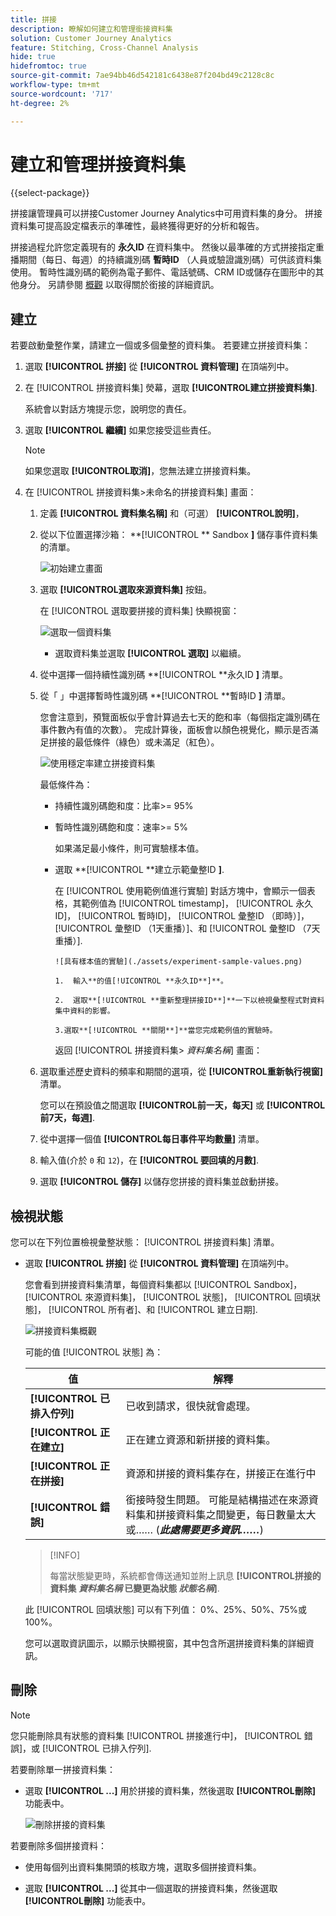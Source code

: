 ```yaml
---
title: 拼接
description: 瞭解如何建立和管理銜接資料集
solution: Customer Journey Analytics
feature: Stitching, Cross-Channel Analysis
hide: true
hidefromtoc: true
source-git-commit: 7ae94bb46d542181c6438e87f204bd49c2128c8c
workflow-type: tm+mt
source-wordcount: '717'
ht-degree: 2%

---
```


# 建立和管理拼接資料集

{{select-package}}

拼接讓管理員可以拼接Customer Journey Analytics中可用資料集的身分。 拼接資料集可提高設定檔表示的準確性，最終獲得更好的分析和報告。

拼接過程允許您定義現有的 **永久ID** 在資料集中。 然後以最準確的方式拼接指定重播期間（每日、每週）的持續識別碼 **暫時ID** （人員或驗證識別碼）可供該資料集使用。 暫時性識別碼的範例為電子郵件、電話號碼、CRM ID或儲存在圖形中的其他身分。 另請參閱 [概觀](overview.md) 以取得關於銜接的詳細資訊。

## 建立

若要啟動彙整作業，請建立一個或多個彙整的資料集。 若要建立拼接資料集：

1. 選取 **[!UICONTROL **&#x200B;拼接&#x200B;**]** 從 **[!UICONTROL **&#x200B;資料管理&#x200B;**]** 在頂端列中。

2. 在 [!UICONTROL 拼接資料集] 熒幕，選取 **[!UICONTROL **&#x200B;建立拼接資料集&#x200B;**]**.

   系統會以對話方塊提示您，說明您的責任。

3. 選取 **[!UICONTROL **&#x200B;繼續&#x200B;**]** 如果您接受這些責任。

   >[!NOTE]
   >
   >    如果您選取 **[!UICONTROL **&#x200B;取消&#x200B;**]**，您無法建立拼接資料集。

4. 在 [!UICONTROL 拼接資料集>未命名的拼接資料集] 畫面：

   1. 定義 **[!UICONTROL **&#x200B;資料集名稱&#x200B;**]** 和（可選） **[!UICONTROL **&#x200B;說明&#x200B;**]**，

   2. 從以下位置選擇沙箱： **[!UICONTROL ** Sandbox **]** 儲存事件資料集的清單。

      ![初始建立畫面](./assets/create-initial.png)

   3. 選取 **[!UICONTROL **&#x200B;選取來源資料集&#x200B;**]** 按鈕。

      在 [!UICONTROL 選取要拼接的資料集] 快顯視窗：

      ![選取一個資料集](./assets/select-one-dataset.png)

      - 選取資料集並選取 **[!UICONTROL **&#x200B;選取&#x200B;**]** 以繼續。

   4. 從中選擇一個持續性識別碼 **[!UICONTROL **&#x200B;永久ID **]** 清單。

   5. 從「 」中選擇暫時性識別碼 **[!UICONTROL **&#x200B;暫時ID **]** 清單。

      您會注意到，預覽面板似乎會計算過去七天的飽和率（每個指定識別碼在事件數內有值的次數）。 完成計算後，面板會以顏色視覺化，顯示是否滿足拼接的最低條件（綠色）或未滿足（紅色）。

      ![使用穩定率建立拼接資料集](./assets/create-before-experimenting.png)

      最低條件為：

      - 持續性識別碼飽和度：比率>= 95%

      - 暫時性識別碼飽和度：速率>= 5%

        如果滿足最小條件，則可實驗樣本值。

      - 選取 **[!UICONTROL **&#x200B;建立示範彙整ID **]**.

        在 [!UICONTROL 使用範例值進行實驗] 對話方塊中，會顯示一個表格，其範例值為 [!UICONTROL timestamp]， [!UICONTROL 永久ID]， [!UICONTROL 暫時ID]， [!UICONTROL 彙整ID （即時）]， [!UICONTROL 彙整ID （1天重播）]、和 [!UICONTROL 彙整ID （7天重播）].

            ![具有樣本值的實驗](./assets/experiment-sample-values.png)
            
            1.  輸入**的值[!UICONTROL **永久ID**]**。
            
            2.  選取**[!UICONTROL **重新整理拼接ID**]**一下以檢視彙整程式對資料集中資料的影響。
            
            3.選取**[!UICONTROL **關閉**]**當您完成範例值的實驗時。
        

        返回 [!UICONTROL 拼接資料集> _資料集名稱_] 畫面：

   6. 選取重述歷史資料的頻率和期間的選項，從 **[!UICONTROL **&#x200B;重新執行視窗&#x200B;**]** 清單。

      您可以在預設值之間選取 **[!UICONTROL **&#x200B;前一天，每天&#x200B;**]** 或 **[!UICONTROL **&#x200B;前7天，每週&#x200B;**]**.

   7. 從中選擇一個值 **[!UICONTROL **&#x200B;每日事件平均數量&#x200B;**]** 清單。

   8. 輸入值(介於 `0` 和 `12`)，在 **[!UICONTROL **&#x200B;要回填的月數&#x200B;**]**.

   9. 選取 **[!UICONTROL **&#x200B;儲存&#x200B;**]** 以儲存您拼接的資料集並啟動拼接。

## 檢視狀態

您可以在下列位置檢視彙整狀態： [!UICONTROL 拼接資料集] 清單。

- 選取 **[!UICONTROL **&#x200B;拼接&#x200B;**]** 從 **[!UICONTROL **&#x200B;資料管理&#x200B;**]** 在頂端列中。

  您會看到拼接資料集清單，每個資料集都以 [!UICONTROL Sandbox]， [!UICONTROL 來源資料集]， [!UICONTROL 狀態]， [!UICONTROL 回填狀態]， [!UICONTROL 所有者]、和 [!UICONTROL 建立日期].

  ![拼接資料集概觀](./assets/overview-stitched-datasetts.png)

  可能的值 [!UICONTROL 狀態] 為：

  | 值 | 解釋 |
  |-----|-----|
  | **[!UICONTROL **&#x200B;已排入佇列&#x200B;**]** | 已收到請求，很快就會處理。 |
  | **[!UICONTROL **&#x200B;正在建立&#x200B;**]** | 正在建立資源和新拼接的資料集。 |
  | **[!UICONTROL **&#x200B;正在拼接&#x200B;**]** | 資源和拼接的資料集存在，拼接正在進行中 |
  | **[!UICONTROL **&#x200B;錯誤&#x200B;**]** | 銜接時發生問題。 可能是結構描述在來源資料集和拼接資料集之間變更，每日數量太大或…… (_**此處需要更多資訊……**_) |

  >[!INFO]
  >
  >    每當狀態變更時，系統都會傳送通知並附上訊息 **[!UICONTROL **&#x200B;拼接的資料集 _資料集名稱_ 已變更為狀態 _狀態名稱&#x200B;_**]**.


  此 [!UICONTROL 回填狀態] 可以有下列值： 0%、25%、50%、75%或100%。

  您可以選取資訊圖示，以顯示快顯視窗，其中包含所選拼接資料集的詳細資訊。


## 刪除

>[!NOTE]
>
>您只能刪除具有狀態的資料集 [!UICONTROL 拼接進行中]， [!UICONTROL 錯誤]，或 [!UICONTROL 已排入佇列].


若要刪除單一拼接資料集：

- 選取 **[!UICONTROL **...**]** 用於拼接的資料集，然後選取 **[!UICONTROL **&#x200B;刪除&#x200B;**]** 功能表中。

  ![刪除拼接的資料集](./assets/delete-stitched-dataset.png)

若要刪除多個拼接資料：

- 使用每個列出資料集開頭的核取方塊，選取多個拼接資料集。

- 選取 **[!UICONTROL **...**]** 從其中一個選取的拼接資料集，然後選取 **[!UICONTROL **&#x200B;刪除&#x200B;**]** 功能表中。
